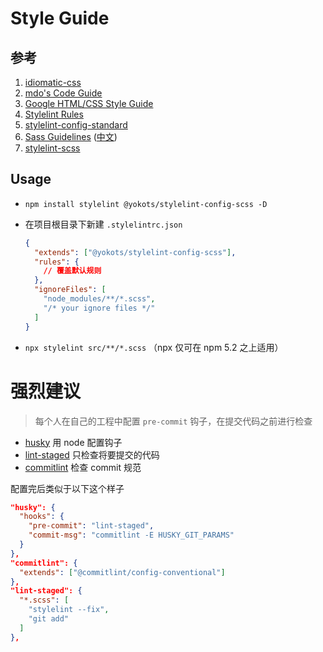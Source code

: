 # Style Guide

## 参考

1. [idiomatic-css](https://github.com/necolas/idiomatic-css)
2. [mdo's Code Guide](http://codeguide.co/#css)
3. [Google HTML/CSS Style Guide](https://google.github.io/styleguide/htmlcssguide.html#CSS)
4. [Stylelint Rules](https://stylelint.io/user-guide/rules/)
5. [stylelint-config-standard](https://github.com/stylelint/stylelint-config-standard)
6. [Sass Guidelines](https://sass-guidelin.es/) ([中文](https://sass-guidelin.es/zh/))
7. [stylelint-scss](https://github.com/kristerkari/stylelint-scss)

## Usage

- ```npm install stylelint @yokots/stylelint-config-scss -D```

- 在项目根目录下新建 `.stylelintrc.json`

  ```json
  {
    "extends": ["@yokots/stylelint-config-scss"],
    "rules": {
      // 覆盖默认规则
    },
    "ignoreFiles": [
      "node_modules/**/*.scss",
      "/* your ignore files */"
    ]
  }
  ```
- ```npx stylelint src/**/*.scss``` （npx 仅可在 npm 5.2 之上适用）

# 强烈建议

  > 每个人在自己的工程中配置 `pre-commit` 钩子，在提交代码之前进行检查

  * [husky](https://github.com/typicode/husky) 用 node 配置钩子
  * [lint-staged](https://github.com/okonet/lint-staged) 只检查将要提交的代码
  * [commitlint](https://github.com/marionebl/commitlint) 检查 commit 规范

  配置完后类似于以下这个样子

```json
"husky": {
  "hooks": {
    "pre-commit": "lint-staged",
    "commit-msg": "commitlint -E HUSKY_GIT_PARAMS"
  }
},
"commitlint": {
  "extends": ["@commitlint/config-conventional"]
},
"lint-staged": {
  "*.scss": [
    "stylelint --fix",
    "git add"
  ]
},
```
